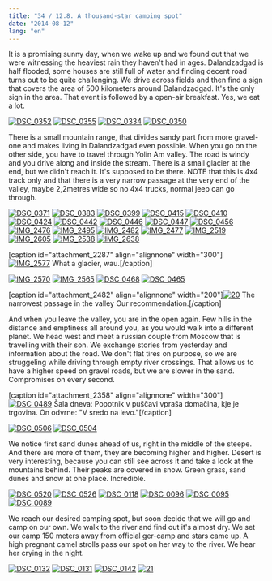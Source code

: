 ```yaml
---
title: "34 / 12.8. A thousand-star camping spot"
date: "2014-08-12"
lang: "en"
---
```


It is a promising sunny day, when we wake up and we found out that we were witnessing the heaviest rain they haven't had in ages. Dalandzadgad is half flooded, some houses are still full of water and finding decent road turns out to be quite challenging. We drive across fields and then find a sign that covers the area of 500 kilometers around Dalandzadgad. It's the only sign in the area. That event is followed by a open-air breakfast. Yes, we eat a lot.

[![DSC_0352](images/DSC_0352-300x200.jpg)](http://gremovmongolijo.com/wp-content/uploads/2014/10/DSC_0352.jpg) [![DSC_0355](images/DSC_0355-300x200.jpg)](http://gremovmongolijo.com/wp-content/uploads/2014/10/DSC_0355.jpg) [![DSC_0334](images/DSC_0334-300x200.jpg)](http://gremovmongolijo.com/wp-content/uploads/2014/10/DSC_0334.jpg) [![DSC_0350](images/DSC_0350-300x200.jpg)](http://gremovmongolijo.com/wp-content/uploads/2014/10/DSC_0350.jpg)

There is a small mountain range, that divides sandy part from more gravel-one and makes living in Dalandzadgad even possible. When you go on the other side, you have to travel through Yolin Am valley. The road is windy and you drive along and inside the stream. There is a small glacier at the end, but we didn't reach it. It's supposed to be there. NOTE that this is 4x4 track only and that there is a very narrow passage at the very end of the valley, maybe 2,2metres wide so no 4x4 trucks, normal jeep can go through.

[![DSC_0371](images/DSC_0371-300x200.jpg)](http://gremovmongolijo.com/wp-content/uploads/2014/10/DSC_0371.jpg) [![DSC_0383](images/DSC_0383-300x200.jpg)](http://gremovmongolijo.com/wp-content/uploads/2014/10/DSC_0383.jpg) [![DSC_0399](images/DSC_0399-300x200.jpg)](http://gremovmongolijo.com/wp-content/uploads/2014/10/DSC_0399.jpg) [![DSC_0415](images/DSC_0415-300x200.jpg)](http://gremovmongolijo.com/wp-content/uploads/2014/10/DSC_0415.jpg) [![DSC_0410](images/DSC_0410-300x200.jpg)](http://gremovmongolijo.com/wp-content/uploads/2014/10/DSC_0410.jpg) [![DSC_0424](images/DSC_0424-300x200.jpg)](http://gremovmongolijo.com/wp-content/uploads/2014/10/DSC_0424.jpg) [![DSC_0442](images/DSC_0442-300x200.jpg)](http://gremovmongolijo.com/wp-content/uploads/2014/10/DSC_0442.jpg) [![DSC_0446](images/DSC_0446-300x200.jpg)](http://gremovmongolijo.com/wp-content/uploads/2014/10/DSC_0446.jpg) [![DSC_0447](images/DSC_0447-300x200.jpg)](http://gremovmongolijo.com/wp-content/uploads/2014/10/DSC_0447.jpg) [![DSC_0456](images/DSC_0456-300x200.jpg)](http://gremovmongolijo.com/wp-content/uploads/2014/10/DSC_0456.jpg) [![IMG_2476](images/IMG_2476-300x200.jpg)](http://gremovmongolijo.com/wp-content/uploads/2014/10/IMG_2476.jpg) [![IMG_2495](images/IMG_2495-300x200.jpg)](http://gremovmongolijo.com/wp-content/uploads/2014/10/IMG_2495.jpg) [![IMG_2482](images/IMG_2482-300x200.jpg)](http://gremovmongolijo.com/wp-content/uploads/2014/10/IMG_2482.jpg) [![IMG_2477](images/IMG_2477-300x200.jpg)](http://gremovmongolijo.com/wp-content/uploads/2014/10/IMG_2477.jpg) [![IMG_2519](images/IMG_2519-300x200.jpg)](http://gremovmongolijo.com/wp-content/uploads/2014/10/IMG_2519.jpg) [![IMG_2605](images/IMG_2605-300x200.jpg)](http://gremovmongolijo.com/wp-content/uploads/2014/10/IMG_2605.jpg) [![IMG_2538](images/IMG_2538-300x200.jpg)](http://gremovmongolijo.com/wp-content/uploads/2014/10/IMG_2538.jpg) [![IMG_2638](images/IMG_2638-300x200.jpg)](http://gremovmongolijo.com/wp-content/uploads/2014/10/IMG_2638.jpg)

\[caption id="attachment\_2287" align="alignnone" width="300"\][![IMG_2577](images/IMG_2577-300x200.jpg)](http://gremovmongolijo.com/wp-content/uploads/2014/10/IMG_2577.jpg) What a glacier, wau.\[/caption\]

[![IMG_2570](images/IMG_2570-200x300.jpg)](http://gremovmongolijo.com/wp-content/uploads/2014/10/IMG_2570.jpg) [![IMG_2565](images/IMG_2565-200x300.jpg)](http://gremovmongolijo.com/wp-content/uploads/2014/10/IMG_2565.jpg) [![DSC_0468](images/DSC_0468-200x300.jpg)](http://gremovmongolijo.com/wp-content/uploads/2014/10/DSC_0468.jpg) [![DSC_0465](images/DSC_0465-200x300.jpg)](http://gremovmongolijo.com/wp-content/uploads/2014/10/DSC_0465.jpg)

\[caption id="attachment\_2482" align="alignnone" width="200"\][![20](images/20-200x300.jpg)](http://gremovmongolijo.com/wp-content/uploads/2014/10/20.jpg) The narrowest passage in the valley Our recommendation.\[/caption\]

And when you leave the valley, you are in the open again. Few hills in the distance and emptiness all around you, as you would walk into a different planet. We head west and meet a russian couple from Moscow that is travelling with their son. We exchange stories from yesterday and information about the road. We don't flat tires on purpose, so we are struggeling while driving through empty river crossings. That allows us to have a higher speed on gravel roads, but we are slower in the sand. Compromises on every second.

\[caption id="attachment\_2358" align="alignnone" width="300"\][![DSC_0489](images/DSC_0489-300x200.jpg)](http://gremovmongolijo.com/wp-content/uploads/2014/10/DSC_0489.jpg) Šala dneva: Popotnik v puščavi vpraša domačina, kje je trgovina. On odvrne: "V sredo na levo."\[/caption\]

[![DSC_0506](images/DSC_0506-300x200.jpg)](http://gremovmongolijo.com/wp-content/uploads/2014/10/DSC_0506.jpg) [![DSC_0504](images/DSC_0504-300x200.jpg)](http://gremovmongolijo.com/wp-content/uploads/2014/10/DSC_0504.jpg)

We notice first sand dunes ahead of us, right in the middle of the steepe. And there are more of them, they are becoming higher and higher. Desert is very interesting, because you can still see across it and take a look at the mountains behind. Their peaks are covered in snow. Green grass, sand dunes and snow at one place. Incredible.

[![DSC_0520](images/DSC_0520-300x200.jpg)](http://gremovmongolijo.com/wp-content/uploads/2014/10/DSC_0520.jpg) [![DSC_0526](images/DSC_0526-300x200.jpg)](http://gremovmongolijo.com/wp-content/uploads/2014/10/DSC_0526.jpg) [![DSC_0118](images/DSC_0118-300x200.jpg)](http://gremovmongolijo.com/wp-content/uploads/2014/10/DSC_0118.jpg) [![DSC_0096](images/DSC_00961-300x200.jpg)](http://gremovmongolijo.com/wp-content/uploads/2014/10/DSC_00961.jpg) [![DSC_0095](images/DSC_00951-300x200.jpg)](http://gremovmongolijo.com/wp-content/uploads/2014/10/DSC_00951.jpg) [![DSC_0089](images/DSC_0089-300x200.jpg)](http://gremovmongolijo.com/wp-content/uploads/2014/10/DSC_0089.jpg)

We reach our desired camping spot, but soon decide that we will go and camp on our own. We walk to the river and find out it's almost dry. We set our camp 150 meters away from official ger-camp and stars came up. A high pregnant camel strolls pass our spot on her way to the river. We hear her crying in the night.

[![DSC_0132](images/DSC_0132-300x200.jpg)](http://gremovmongolijo.com/wp-content/uploads/2014/10/DSC_0132.jpg) [![DSC_0131](images/DSC_0131-300x200.jpg)](http://gremovmongolijo.com/wp-content/uploads/2014/10/DSC_0131.jpg) [![DSC_0142](images/DSC_0142-300x200.jpg)](http://gremovmongolijo.com/wp-content/uploads/2014/10/DSC_0142.jpg) [![21](images/21-300x200.jpg)](http://gremovmongolijo.com/wp-content/uploads/2014/10/21.jpg)
